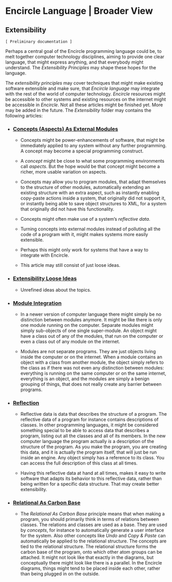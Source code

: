 ﻿Encircle Language | Broader View
================================

Extensibility
-------------

`[ Preliminary documentation ]`

Perhaps a central goal of the Encircle programming language could be, to melt together computer technology disciplines, aiming to provide one clear language, that might express anything, and that everybody might understand. The *Extensibility Principles* may shape these hopes for the language.

The *extensibility principles* may cover techniques that might make existing software extensible and make sure, that *Encircle language* may integrate with the rest of the world of computer technology. *Encircle* resources might be accessible to other systems and existing resources on the internet might be accessible in *Encircle*. Not all these articles might be finished yet. More may be added in the future. The *Extensibility* folder may contains the following articles:

- ### [Concepts (Aspects) As External Modules](concepts-as-external-modules.md)

    - Concepts might be power-enhancements of software, that might be immediately applied to any system without any further programming. A concept may become a special programming construct.

    - A *concept* might be close to what some programming environments call *aspects*. But the hope would be that concept might become a richer, more usable variation on aspects.

    - Concepts may allow you to program modules, that adapt themselves to the structure of other modules, automatically extending an existing structure with an extra aspect, such as instantly enabling copy-paste actions inside a system, that originally did not support it, or instantly being able to save object structures to XML, for a system that originally did not have this functionality.

    - Concepts might often make use of a system’s *reflective data*.

    - Turning concepts into external modules instead of polluting all the code of a program with it, might makes systems more easily extensible.

    - Perhaps this might only work for systems that have a way to integrate with Encircle.

    - This article may still consist of just loose ideas.

- ### [Extensibility Loose Ideas](extensibility-loose-Ideas.md)
  
    - Unrefined ideas about the topics.

- ### [Module Integration](module-Integration.md)

    - In a newer version of computer language there might simply be no distinction between modules anymore. It might be like there is only one module running on the computer. Separate modules might simply sub-objects of one single super-module. An object might have a class out of any of the modules, that run on the computer or even a class out of any module on the internet.

    - Modules are not separate programs. They are just objects living inside the computer or on the internet. When a module contains an object with a class from another module, the object simply refers to the class as if there was not even any distinction between modules: everything is running on the same computer or on the same internet, everything is an object, and the modules are simply a benign grouping of things, that does not really create any barrier between programs.

- ### [Reflection](reflection.md)

    - Reflective data is data that describes the structure of a program. The reflective data of a program for instance contains descriptions of classes. In other programming languages, it might be considered something special to be able to access data that describes a program, listing out all the classes and all of its members. In the new computer language the program actually *is* a description of the structure of the program. As you make the program, you are creating this data, and it is actually the program itself, that will just be run inside an engine. Any object simply has a reference to its class. You can access the full description of this class at all times.

    - Having this reflective data at hand at all times, makes it easy to write software that adapts its behavior to this reflective data, rather than being written for a specific data structure. That may create better extensibility.

- ### [Relational As Carbon Base](relational-as-carbon-base.md)

    - The *Relational As Carbon Base* principle means that when making a program, you should primarily think in terms of relations between classes. The relations and classes are used as a base. They are used by *concepts*, for instance to automatically generate a user interface for the system. Also other concepts like *Undo* and *Copy & Paste* can automatically be applied to the relational structure. The concepts are tied to the relational structure. The relational structure forms the carbon base of the program, onto which other atom groups can be attached. It might not look like that exactly in the diagrams, but conceptually there might look like there is a parallel. In the Encircle diagrams, things might tend to be placed inside each other, rather than being plugged in on the outside.